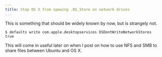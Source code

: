 ```yaml
---
title: Stop OS X from spewing .DS_Store on network drives
...
```


This is something that should be widely known by now, but is strangely not.

```console
$ defaults write com.apple.desktopservices DSDontWriteNetworkStores true
```

This will come in useful later on when I post on how to use NFS and SMB to share files between Ubuntu and OS X.
